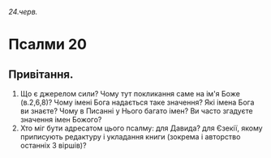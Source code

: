 
_24.черв._

# Псалми 20

## Привітання.
1. Що є джерелом сили? Чому тут покликання саме на ім'я Боже (в.2,6,8)? Чому імені Бога надається таке значення? Які імена Бога ви знаєте? Чому в Писанні у Нього багато імен? Ви часто згадуєте значення імен Божого?
2. Хто міг бути адресатом цього псалму: для Давида? для Єзекії, якому приписують редактуру і укладання книги (зокрема і авторство останніх 3 віршів)?
